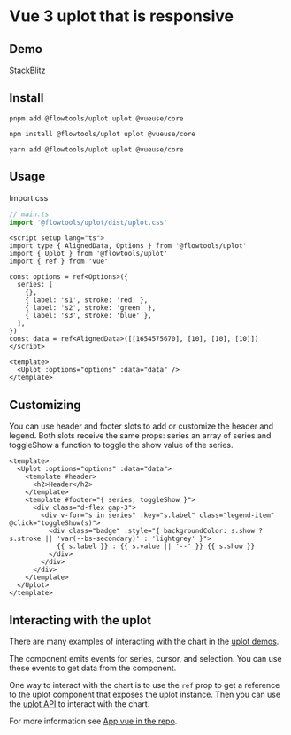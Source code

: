 # Vue 3 uplot that is responsive

## Demo

[StackBlitz](https://stackblitz.com/edit/vitejs-vite-dhtmxj?file=src/App.vue)

## Install

```shell
pnpm add @flowtools/uplot uplot @vueuse/core
```

```shell
npm install @flowtools/uplot uplot @vueuse/core
```

```shell
yarn add @flowtools/uplot uplot @vueuse/core
```

## Usage

Import css
```ts
// main.ts
import '@flowtools/uplot/dist/uplot.css'
```

```vue
<script setup lang="ts">
import type { AlignedData, Options } from '@flowtools/uplot'
import { Uplot } from '@flowtools/uplot'
import { ref } from 'vue'

const options = ref<Options>({
  series: [
    {},
    { label: 's1', stroke: 'red' },
    { label: 's2', stroke: 'green' },
    { label: 's3', stroke: 'blue' },
  ],
})
const data = ref<AlignedData>([[1654575670], [10], [10], [10]])
</script>

<template>
  <Uplot :options="options" :data="data" />
</template>
```

## Customizing

You can use header and footer slots to add or customize the header and legend. Both slots receive the same props: series an array of series and toggleShow a function to toggle the show value of the series.

```vue
<template>
  <Uplot :options="options" :data="data">
    <template #header>
      <h2>Header</h2>
    </template>
    <template #footer="{ series, toggleShow }">
      <div class="d-flex gap-3">
        <div v-for="s in series" :key="s.label" class="legend-item" @click="toggleShow(s)">
          <div class="badge" :style="{ backgroundColor: s.show ? s.stroke || 'var(--bs-secondary)' : 'lightgrey' }">
            {{ s.label }} : {{ s.value || '--' }} {{ s.show }}
          </div>
        </div>
      </div>
    </template>
  </Uplot>
</template>
```

## Interacting with the uplot

There are many examples of interacting with the chart in the [uplot demos](https://leeoniya.github.io/uPlot/demos/).

The component emits events for series, cursor, and selection. You can use these events to get data from the component.

One way to interact with the chart is to use the `ref` prop to get a reference to the uplot component that exposes the uplot instance. Then you can use the [uplot API](https://leeoniya.github.io/uPlot/docs/api.html) to interact with the chart.

For more information see [App.vue in the repo](https://github.com/flow-tools/uplot/blob/main/src/App.vue).
